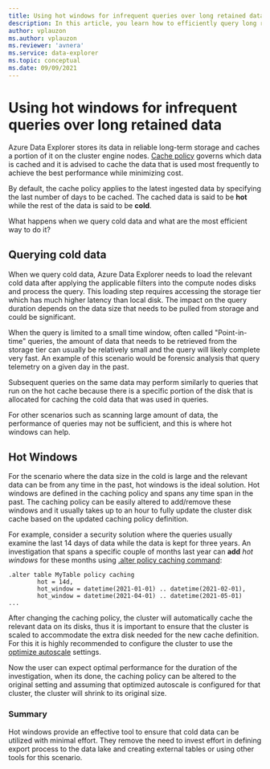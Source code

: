 ```yaml
---
title: Using hot windows for infrequent queries over long retained data
description: In this article, you learn how to efficiently query long retained data in Azure Data Explorer.
author: vplauzon
ms.author: vplauzon
ms.reviewer: 'avnera'
ms.service: data-explorer
ms.topic: conceptual
ms.date: 09/09/2021
---
```


# Using hot windows for infrequent queries over long retained data

Azure Data Explorer stores its data in reliable long-term storage and caches a portion of it on the cluster engine nodes. [Cache policy](/azure/data-explorer/kusto/management/cachepolicy) governs which data is cached and it is advised to cache the data that is used most frequently to achieve the best performance while minimizing cost.

By default, the cache policy applies to the latest ingested data by specifying the last number of days to be cached. The cached data is said to be **hot** while the rest of the data is said to be **cold**.  

What happens when we query cold data and what are the most efficient way to do it?

## Querying cold data

When we query cold data, Azure Data Explorer needs to load the relevant cold data after applying the applicable filters into the compute nodes disks and process the query.  This loading step requires accessing the storage tier which has much higher latency than local disk. The impact on the query duration depends on the data size that needs to be pulled from storage and could be significant.

When the query is limited to a small time window, often called "Point-in-time" queries, the amount of data that needs to be retrieved from the storage tier can usually be relatively small and the query will likely complete very fast. An example of this scenario would be forensic analysis that query telemetry on a given day in the past.

Subsequent queries on the same data may perform similarly to queries that run on the hot cache because there is a specific portion of the disk that is allocated for caching the cold data that was used in queries.  

For other scenarios such as scanning large amount of data, the performance of queries may not be sufficient, and this is where hot windows can help. 

## Hot Windows

For the scenario where the data size in the cold is large and the relevant data can be from any time in the past, hot windows is the ideal solution. Hot windows are defined in the caching policy and spans any time span in the past. The caching policy can be easily altered to add/remove these windows and it usually takes up to an hour to fully update the cluster disk cache based on the updated caching policy definition.
   
For example, consider a security solution where the queries usually examine the last 14 days of data while the data is kept for three years. An investigation that spans a specific couple of months last year can **add** *hot windows* for these months using [.alter policy caching command](/azure/data-explorer/kusto/management/cachepolicy#alter-the-cache-policy):

```kusto
.alter table MyTable policy caching 
        hot = 14d,
        hot_window = datetime(2021-01-01) .. datetime(2021-02-01),
        hot_window = datetime(2021-04-01) .. datetime(2021-05-01)      ...
```
After changing the caching policy, the cluster will automatically cache the relevant data on its disks, thus it is important to ensure that the cluster is scaled to accommodate the extra disk needed for the new cache definition. For this it is highly recommended to configure the cluster to use the [optimize autoscale]( manage-cluster-horizontal-scaling.md) settings. 

Now the user can expect optimal performance for the duration of the investigation, when its done, the caching policy can be altered to the original setting and assuming that optimized autoscale is configured for that cluster, the cluster will shrink to its original size.

### Summary

Hot windows provide an effective tool to ensure that cold data can be utilized with minimal effort. They remove the need to invest effort in defining export process to the data lake and creating external tables or using other tools for this scenario.

